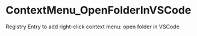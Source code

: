 # ContextMenu_OpenFolderInVSCode
Registry Entry to add right-click context menu: open folder in VSCode
